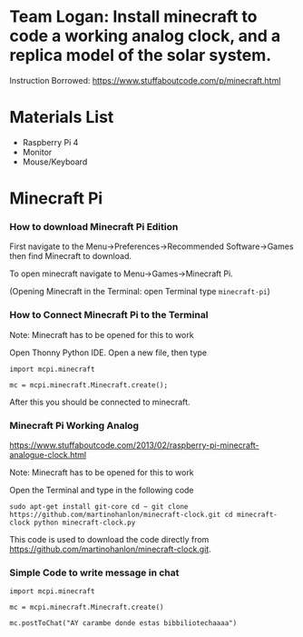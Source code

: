 # Team Logan: Install minecraft to code a working analog clock, and a replica model of the solar system.

Instruction Borrowed:
https://www.stuffaboutcode.com/p/minecraft.html

# Materials List
- Raspberry Pi 4 
- Monitor 
- Mouse/Keyboard
# Minecraft Pi

### How to download Minecraft Pi Edition 

First navigate to the Menu->Preferences->Recommended Software->Games then find Minecraft to download.

To open minecraft navigate to Menu->Games->Minecraft Pi.

(Opening Minecraft in the Terminal: open Terminal type `minecraft-pi`)

### How to Connect Minecraft Pi to the Terminal 

Note: Minecraft has to be opened for this to work

Open Thonny Python IDE. Open a new file, then type 

`import mcpi.minecraft`

`mc = mcpi.minecraft.Minecraft.create();`
 
 After this you should be connected to minecraft.
 
### Minecraft Pi Working Analog 

https://www.stuffaboutcode.com/2013/02/raspberry-pi-minecraft-analogue-clock.html

Note: Minecraft has to be opened for this to work

Open the Terminal and type in the following code 

`sudo apt-get install git-core
cd ~
git clone https://github.com/martinohanlon/minecraft-clock.git
cd minecraft-clock
python minecraft-clock.py`

This code is used to download the code directly from https://github.com/martinohanlon/minecraft-clock.git.

### Simple Code to write message in chat 

`import mcpi.minecraft`

 `mc = mcpi.minecraft.Minecraft.create()`
 
 `mc.postToChat("AY carambe donde estas bibbiliotechaaaa")`
